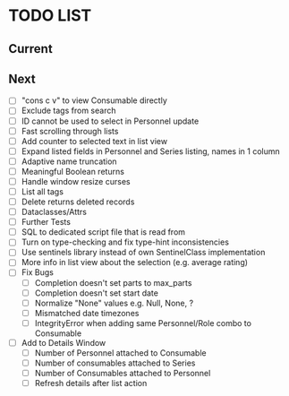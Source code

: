 # TODO LIST
## Current

## Next
- [ ] "cons c v" to view Consumable directly
- [ ] Exclude tags from search
- [ ] ID cannot be used to select in Personnel update
- [ ] Fast scrolling through lists
- [ ] Add counter to selected text in list view
- [ ] Expand listed fields in Personnel and Series listing, names in 1 column
- [ ] Adaptive name truncation
- [ ] Meaningful Boolean returns
- [ ] Handle window resize curses
- [ ] List all tags
- [ ] Delete returns deleted records
- [ ] Dataclasses/Attrs
- [ ] Further Tests
- [ ] SQL to dedicated script file that is read from
- [ ] Turn on type-checking and fix type-hint inconsistencies
- [ ] Use sentinels library instead of own SentinelClass implementation
- [ ] More info in list view about the selection (e.g. average rating)
- [ ] Fix Bugs
    - [ ] Completion doesn't set parts to max_parts
    - [ ] Completion doesn't set start date
    - [ ] Normalize "None" values e.g. Null, None, ?
    - [ ] Mismatched date timezones
    - [ ] IntegrityError when adding same Personnel/Role combo to Consumable
- [ ] Add to Details Window
    - [ ] Number of Personnel attached to Consumable
    - [ ] Number of consumables attached to Series
    - [ ] Number of Consumables attached to Personnel
    - [ ] Refresh details after list action
